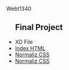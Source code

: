 Webt1340


<ul>
<h2>Final Project</h2>
    <li><a href="finalproject/final.xd"></a>XD File</li>
    <li><a href="finalproject/index.html">Index HTML</a></li>
     <li><a href="finalproject/css/normalize.css">Normaliz CSS</a></li>
      <li><a href="finalproject/css/style.css">Normaliz CSS</a></li>
  </ul>